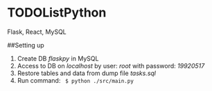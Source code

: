 # TODOListPython
Flask, React, MySQL

##Setting up
1. Create DB *flaskpy* in MySQL
2. Access to DB on *localhost* by user: *root* with password: *19920517*
3. Restore tables and data from dump file *tasks.sql*
4. Run command: ``` $ python ./src/main.py```

